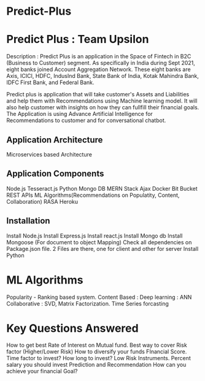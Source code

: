 # Predict-Plus
# Predict Plus : Team Upsilon

Description : Predict Plus is an application in the Space of Fintech in B2C (Business to Customer) segment. 
As specifically in India during Sept 2021, eight banks joined Account Aggregation Network. 
These eight banks are Axis, ICICI, HDFC, IndusInd Bank, State Bank of India, Kotak Mahindra Bank, IDFC First Bank, and Federal Bank. 

Predict plus is application that will take customer's Assets and Liabilities and help them with Recommendations using Machine learning model. 
It will also help customer with insights on how they can fullfill their financial goals. 
The Application is using Advance Artificial Intelligence for Recommendations to customer and for conversational chatbot.

## Application Architecture

Microservices based Architecture

## Application Components

Node.js
Tesseract.js
Python
Mongo DB
MERN Stack
Ajax
Docker
Bit Bucket
REST APIs
ML Algorithms(Recommendations on Populatity, Content, Collaboration)
RASA 
Heroku


## Installation

Install Node.js 
Install Express.js
Install react.js
Install Mongo db
Install Mongoose (For document to object Mapping)
Check all dependencies on Package.json file. 2 Files are there, one for client and other for server
Install Python

# ML Algorithms

Popularity - Ranking based system. 
Content Based : Deep learning : ANN 
Collaborative : SVD, Matrix Factorization. 
Time Series forcasting

# Key Questions Answered

How to get best Rate of Interest on Mutual fund. 
Best way to cover Risk factor (Higher/Lower Risk)
How to diversify your funds 
FInancial Score. 
Time factor to invest? How long to invest?
Low Risk Instruments. 
Percent salary you should invest 
Prediction and Recommendation
How can you achieve your financial Goal?

